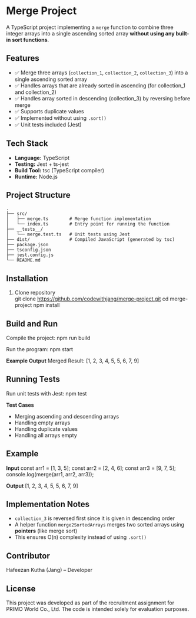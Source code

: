# Merge Project
A TypeScript project implementing a `merge` function to combine three integer arrays into a single ascending sorted array **without using any built-in sort functions**.

## Features
- ✅ Merge three arrays (`collection_1`, `collection_2`, `collection_3`) into a single ascending sorted array
- ✅ Handles arrays that are already sorted in ascending (for collection_1 and collection_2)
- ✅ Handles array sorted in descending (collection_3) by reversing before merge
- ✅ Supports duplicate values
- ✅ Implemented without using `.sort()`
- ✅ Unit tests included (Jest)

## Tech Stack
- **Language:** TypeScript
- **Testing:** Jest + ts-jest
- **Build Tool:** tsc (TypeScript compiler)
- **Runtime:** Node.js

## Project Structure
```text
.
├── src/
│   ├── merge.ts        # Merge function implementation
│   └── index.ts        # Entry point for running the function
├── __tests__/
│   └── merge.test.ts   # Unit tests using Jest
├── dist/               # Compiled JavaScript (generated by tsc)
├── package.json
├── tsconfig.json
├── jest.config.js
└── README.md
```


## Installation
1. Clone repository  
   git clone https://github.com/codewithjang/merge-project.git
   cd merge-project
   npm install

## Build and Run
Compile the project:
   npm run build

Run the program:
   npm start

**Example Output**
Merged Result: [1, 2, 3, 4, 5, 5, 6, 7, 9]

## Running Tests
Run unit tests with Jest:
   npm test

**Test Cases**
- Merging ascending and descending arrays
- Handling empty arrays
- Handling duplicate values
- Handling all arrays empty

## Example
**Input**
const arr1 = [1, 3, 5];
const arr2 = [2, 4, 6];
const arr3 = [9, 7, 5];
console.log(merge(arr1, arr2, arr3));

**Output**
[1, 2, 3, 4, 5, 5, 6, 7, 9]

## Implementation Notes
- `collection_3` is reversed first since it is given in descending order
- A helper function `merge2SortedArrays` merges two sorted arrays using **pointers** (like merge sort)
- This ensures O(n) complexity instead of using `.sort()`

## Contributor
Hafeezan Kutha (Jang) – Developer

## License
This project was developed as part of the recruitment assignment for PRIMO World Co., Ltd.
The code is intended solely for evaluation purposes.
